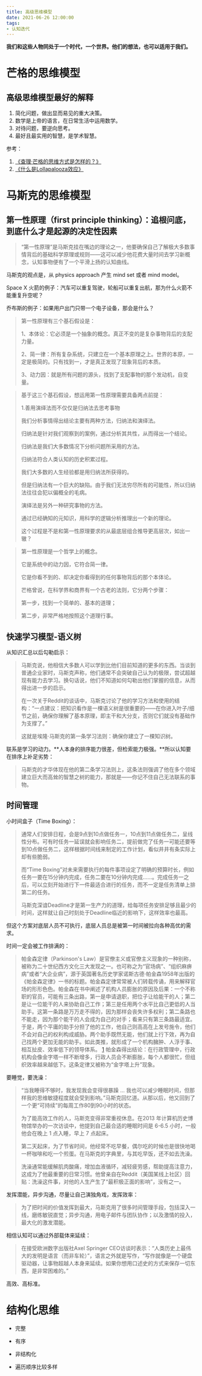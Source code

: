 ```yaml
---
title: 高级思维模型
date: 2021-06-26 12:00:00
tags:
- 认知迭代
---
```


**我们和这些人物同处于一个时代，一个世界。他们的想法，也可以适用于我们。**

# 芒格的思维模型

## 高级思维模型最好的解释

1. 简化问题，做出显而易见的重大决策。
2. 数学是上帝的语言，在日常生活中运用数学。
3. 对待问题，要逆向思考。
4. 最好且最实用的智慧，是学术智慧。

参考：

1. [《查理·芒格的思维方式是怎样的？》][1]
2. [《什么是Lollapalooza效应》][2]

# 马斯克的思维模型

## 第一性原理（first principle thinking）：追根问底，到底什么才是起源的决定性因素

> “第一性原理”是马斯克挂在嘴边的理论之一，他要确保自己了解极大多数事情背后的基础科学原理或规则——这可以减少他花费大量时间去学习新概念，认知事物便有了一个平滑上扬的认知曲线。

马斯克的观点是，从 physics approach 产生 mind set 或者 mind model。

Space X 火箭的例子：汽车可以重复驾驶，轮船可以重复出航，那为什么火箭不能重复升空呢？

乔布斯的例子：如果用户出门只带一个电子设备，那会是什么？

> 第一性原理有三个基石假设是：
> 
> 1、本体论：它必须是一个抽象的概念。真正不变的是复杂事物背后的支配力量。
> 
> 2、简一律：所有复杂系统，只建立在一个基本原理之上。世界的本原，一定是极简的。只有找到一，才是真正发现了现象背后的本质。
> 
> 3、动力因：就是所有问题的源头，找到了支配事物的那个发动机，自变量。

> 
> 基于这三个基石假设，想运用第一性原理需要具备两点前提：
> 
> 1.善用演绎法而不仅仅是归纳法去思考事物
> 
> 我们分析事情得出结论主要有两种方法，归纳法和演绎法。
> 
> 归纳法是针对我们观察到的案例，通过分析其共性，从而得出一个结论。
> 
> 归纳法是我们大多数情况下分析问题所采用的方法。
> 
> 归纳法符合人类认知的历史积累过程。
> 
> 我们大多数的人生经验都是用归纳法所获得的。
> 
> 但是归纳法有一个巨大的缺陷。由于我们无法穷尽所有的可能性，所以归纳法往往会犯以偏概全的毛病。
> 
> 演绎法是另外一种研究事物的方法。
> 
> 通过已经确知的元知识，用科学的逻辑分析推理出一个新的理论。
> 
> 这个过程是不是和第一性原理要求的从最底层组合推导更高层次，如出一辙？


> 第一性原理是一个哲学上的概念。
> 
> 它是系统中的动力因，它符合简一律。
> 
> 它是你看不到的、却决定你看得到的任何事物背后的那个本体论。
> 
> 芒格曾说，在科学界和商界有一个古老的法则，它分两个步骤：
> 
> 第一步，找到一个简单的、基本的道理；
> 
> 第二步，非常严格地按照这个道理行事。

## 快速学习模型-语义树

从知识汇总以后勾勒启示：

> 马斯克说，他相信大多数人可以学到比他们目前知道的更多的东西。当谈到普通企业家时，马斯克声称，他们通常不会突破自己认为的极限，尝试超越现有能力去学习。换句话说，他们不知道如何勾勒出他们掌握的信息，从而得出进一步的启示。
> 
> 在一次关于Reddit的谈话中，马斯克讨论了他的学习方法和使用的结构：“一点建议：把知识看作是一棵语义树是很重要的——在你进入叶子/细节之前，确保你理解了基本原理，即主干和大分支，否则它们就没有基础作为支撑了。”
> 
> 这就是埃隆·马斯克的第一条学习法则：确保你建立了一棵知识树。

联系是学习的动力。**人本身的排序能力很差，但检索能力极强。**所以认知要在排序上补足劣势：

> 马斯克的才华体现在他的第二条学习法则上，这条法则强调了他在多个领域建立巨大而高耸的智慧之树的能力，那就是——你记不住自己无法联系的事物。



## 时间管理

小时间盒子（Time Boxing）：

> 通常人们安排日程，会是9点到10点做任务一，10点到11点做任务二，呈线性分布。可有时任务一延误就会影响任务二，提前做完了任务一可能还要等到10点做任务二，这样根据时间线来制定的工作计划，看似井井有条实际上却有些脆弱。
> 
> 而“Time
> Boxing”对未来需要执行的每件事项设定了明确的预算时长，例如任务一要在15分钟内完成，任务二要在10分钟内完成……。完成任务一之后，可以立刻开始进行下一件最适合进行的任务，而不一定是任务清单上排第二的任务。
> 
> 马斯克深谙Deadline才是第一生产力的道理，给每项任务安排足够且最少的时间，这样就让自己时刻处于Deadline临近的影响下，这样效率也最高。

但这个方案对底层人员不可执行，底层人员总是被第一时间被拉向各种高优的需求。


时间一定会被工作排满的：

> 帕金森定律（Parkinson's
> Law）是官僚主义或官僚主义现象的一种别称，被称为二十世纪西方文化三大发现之一。也可称之为“官场病”、“组织麻痹病”或者“大企业病”，源于英国著名历史学家诺斯古德·帕金森1958年出版的《帕金森定律》一书的标题。帕金森定律常常被人们转载传诵，用来解释官场的形形色色。帕金森在书中阐述了机构人员膨胀的原因及后果：一个不称职的官员，可能有三条出路，第一是申请退职，把位子让给能干的人；第二是让一位能干的人来协助自己工作；第三是任用两个水平比自己更低的人当助手。这第一条路是万万走不得的，因为那样会丧失许多权利；第二条路也不能走，因为那个能干的人会成为自己的对手；看来只有第三条路最适宜。于是，两个平庸的助手分担了他的工作，他自己则高高在上发号施令，他们不会对自己的权利构成威胁。两个助手既然无能，他们就上行下效，再为自己找两个更加无能的助手。如此类推，就形成了一个机构臃肿、人浮于事、相互扯皮、效率低下的领导体系。
> [1] 
> 帕金森得出结论：在行政管理中，行政机构会像金字塔一样不断增多，行政人员会不断膨胀，每个人都很忙，但组织效率越来越低下。这条定律又被称为“金字塔上升”现象。

要睡觉，要洗澡：

> “当我睡得不够时，我发现我会变得很暴躁 …
> 我也可以减少睡眠时间，但那样我的思维敏捷程度就会受到影响。”马斯克回忆道。从那以后，他又回到了一个更“可持续”的每周工作80到90小时的状态。
> 
> 为了能高效工作的人，马斯克变得非常重视休息。在2013 年计算机历史博物馆举办的一次访谈中，他提到自己最合适的睡眠时间是 6-6.5
> 小时，一般他会在晚上 1 点入睡，早上 7 点起床。
> 
> 第二天起床，为了节省时间，他经常不吃早餐，偶尔吃的时候也是很快地喝一杯咖啡和吃一个煎蛋。在马斯克的字典里，与其吃早饭，还不如去洗澡。
> 
> 洗澡通常能缓解肌肉酸痛，增加血液循环，减轻疲劳感，帮助提高注意力，这成为了他最重要的日常习惯。他曾亲自在Reddit（美国某线上社区）回贴：洗澡这件事，对他的人生产生了“最积极正面的影响”，没有之一。

发挥潜能，异步沟通，尽量让自己演独角戏，发挥效率：

> 为了把时间的价值发挥到最大，马斯克用了很多时间管理手段，包括深入一线，磨练敏锐直觉；异步沟通，用电子邮件与团队协作；以及激情的投入，最大化的激发潜能。

相信认知可以通过外部载体来延续：

> 在接受欧洲数字出版社Axel Springer
> CEO访谈时表示：“人类历史上最伟大的发明是语言（而非车轮）”，语言之外就是写作，“写作就像是一个硬盘驱动器，让事物超越人本身来延续。如果你想用口述史的方式来保存一切东西，是非常困难的。”

高效、高标准。

# 结构化思维

- 完整
- 有序
- 非结构化
- 遍历顺序比较多样

  [1]: https://zhuanlan.zhihu.com/p/29116615
  [2]: https://www.jianshu.com/p/a429b7f12f66